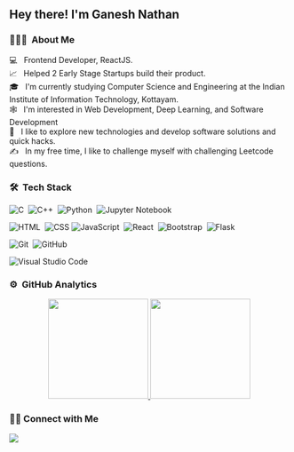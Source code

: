 <h2>Hey there! I'm Ganesh Nathan</h2>

### 👨🏻‍💻 &nbsp;About Me
💻 &nbsp; Frontend Developer, ReactJS. \
📈 &nbsp; Helped 2 Early Stage Startups build their product.\
🎓 &nbsp; I'm currently studying Computer Science and Engineering at the Indian Institute of Information Technology, Kottayam.\
🕸️ &nbsp; I'm interested in Web Development, Deep Learning, and Software Development\
📝 &nbsp; I like to explore new technologies and develop software solutions and quick hacks.\
✍️ &nbsp; In my free time, I like to challenge myself with challenging Leetcode questions. 

<!-- <img alt="Night Coding" src="./assets/Night-Coding.gif" align="right"/> -->

### 🛠 &nbsp;Tech Stack
![C](https://img.shields.io/badge/-C-05122A?style=flat&logo=C&logoColor=A8B9CC)&nbsp;
![C++](https://img.shields.io/badge/-C++-05122A?style=flat&logo=C%2B%2B&logoColor=00599C)&nbsp;
![Python](https://img.shields.io/badge/-Python-05122A?style=flat&logo=python)&nbsp;
![Jupyter Notebook](https://img.shields.io/badge/-Jupyter%20Notebook-05122A?style=flat&logo=jupyter) 
<!-- ![Java](https://img.shields.io/badge/-Java-05122A?style=flat&logo=Java&logoColor=FFA518)&nbsp; -->
<!-- ![PHP](https://img.shields.io/badge/-PHP-05122A?style=flat&logo=php) -->
![HTML](https://img.shields.io/badge/-HTML-05122A?style=flat&logo=HTML5)&nbsp;
![CSS](https://img.shields.io/badge/-CSS-05122A?style=flat&logo=CSS3&logoColor=1572B6)
![JavaScript](https://img.shields.io/badge/-JavaScript-05122A?style=flat&logo=javascript)&nbsp;
![React](https://img.shields.io/badge/-React-05122A?style=flat&logo=react)&nbsp;
![Bootstrap](https://img.shields.io/badge/-Bootstrap-05122A?style=flat&logo=bootstrap&logoColor=563D7C)&nbsp;
![Flask](https://img.shields.io/badge/-Flask-05122A?style=flat&logo=flask)&nbsp;
<!-- ![Node.js](https://img.shields.io/badge/-Node.js-05122A?style=flat&logo=node.js)&nbsp; -->

<!-- ![Next.js](https://img.shields.io/badge/-Next.js-05122A?style=flat&logo=next.js)&nbsp; -->
<!-- ![Express](https://img.shields.io/badge/-Express-05122A?style=flat&logo=express)&nbsp; -->
<!-- ![React Native](https://img.shields.io/badge/-React%20Native-05122A?style=flat&logo=react)\ -->
<!-- ![NumPy](https://img.shields.io/badge/-NumPy-05122A?style=flat&logo=numpy)&nbsp; -->
<!-- ![Pandas](https://img.shields.io/badge/-Pandas-05122A?style=flat&logo=pandas)&nbsp; -->
<!-- ![Django](https://img.shields.io/badge/-Django-05122A?style=flat&logo=django&logoColor=092E20)&nbsp; -->
<!-- ![PyTorch](https://img.shields.io/badge/-PyTorch-05122A?style=flat&logo=pytorch)&nbsp; -->


<!-- ![MySQL](https://img.shields.io/badge/-MySQL-05122A?style=flat&logo=mysql)&nbsp; -->
<!-- ![Firebase](https://img.shields.io/badge/-Firebase-05122A?style=flat&logo=firebase)&nbsp; -->
<!-- ![MongoDB](https://img.shields.io/badge/-MongoDB-05122A?style=flat&logo=mongodb)&nbsp; -->
![Git](https://img.shields.io/badge/-Git-05122A?style=flat&logo=git)&nbsp;
![GitHub](https://img.shields.io/badge/-GitHub-05122A?style=flat&logo=github)&nbsp;
<!-- ![Markdown](https://img.shields.io/badge/-Markdown-05122A?style=flat&logo=markdown)\ -->
<!-- ![Linux](https://img.shields.io/badge/-Linux-05122A?style=flat&logo=linux)&nbsp; -->
<!-- ![GCP](https://img.shields.io/badge/-GCP-05122A?style=flat&logo=googlecloud)&nbsp; -->
![Visual Studio Code](https://img.shields.io/badge/-Visual%20Studio%20Code-05122A?style=flat&logo=visual-studio-code&logoColor=007ACC)&nbsp;


### ⚙️ &nbsp;GitHub Analytics

<p align="center">
<a href="https://github.com/welf06">
  <img height="180em" src="https://github-readme-stats-eight-theta.vercel.app/api?username=welf06&show_icons=true&theme=algolia&include_all_commits=true&count_private=true"/>
  <img height="180em" src="https://github-readme-stats-eight-theta.vercel.app/api/top-langs/?username=welf06&layout=compact&langs_count=8&theme=algolia"/>
</a>
</p>

### 🤝🏻 Connect with Me  

<p align>
<a href="https://www.linkedin.com/in/ganesh-nathan"><img src="https://img.shields.io/badge/-Linkedin-05122A?style=flat&logo=linkedin"></a>
<!-- <a href="mailto:ganeshnathan06@gmail.com">Mail</a> -->
</p>

